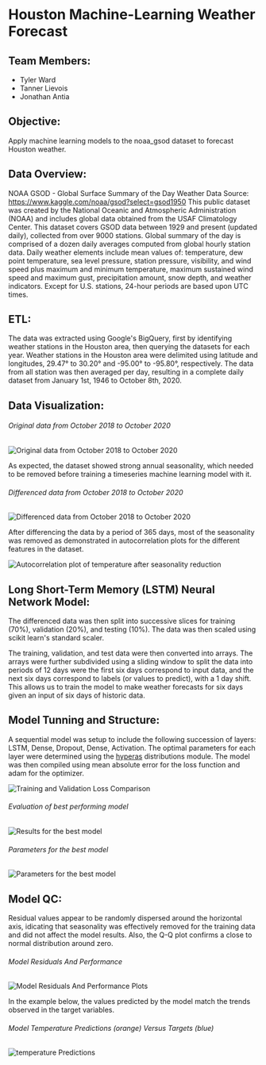 # Houston Machine-Learning Weather Forecast

## Team Members:
* Tyler Ward
* Tanner Lievois
* Jonathan Antia

## Objective: 
Apply machine learning models to the noaa_gsod dataset to forecast Houston weather.

## Data Overview:
NOAA GSOD - Global Surface Summary of the Day Weather Data
Source: https://www.kaggle.com/noaa/gsod?select=gsod1950
This public dataset was created by the National Oceanic and Atmospheric Administration (NOAA) and includes global data obtained from the USAF Climatology Center. This dataset covers GSOD data between 1929 and present (updated daily), collected from over 9000 stations.
Global summary of the day is comprised of a dozen daily averages computed from global hourly station data. Daily weather elements include mean values of: temperature, dew point temperature, sea level pressure, station pressure, visibility, and wind speed plus maximum and minimum temperature, maximum sustained wind speed and maximum gust, precipitation amount, snow depth, and weather indicators. Except for U.S. stations, 24-hour periods are based upon UTC times.

## ETL:
The data was extracted using Google's BigQuery, first by identifying weather stations in the Houston area, then querying the datasets for each year. Weather stations in the Houston area were delimited using latitude and longitudes, 29.47° to 30.20° and -95.00° to -95.80°, respectively. The data from all station was then averaged per day, resulting in a complete daily dataset from January 1st, 1946 to October 8th, 2020.

## Data Visualization:

###### *Original data from October 2018 to October 2020*
![Original data from October 2018 to October 2020](/images/dataWithSeasonality.png)

As expected, the dataset showed strong annual seasonality, which needed to be removed before training a timeseries machine learning model with it.

###### *Differenced data from October 2018 to October 2020*
![Differenced data from October 2018 to October 2020](/images/differencedData.png)

After differencing the data by a period of 365 days, most of the seasonality was removed as demonstrated in autocorrelation plots for the different features in the dataset.

![Autocorrelation plot of temperature after seasonality reduction](/images/tempAutocorrelation.png)

## Long Short-Term Memory (LSTM) Neural Network Model:

The differenced data was then split into successive slices for training (70%), validation (20%), and testing (10%). The data was then scaled using scikit learn's standard scaler.

The training, validation, and test data were then converted into arrays. The arrays were further subdivided using a sliding window to split the data into periods of 12 days were the first six days correspond to input data, and the next six days correspond to labels (or values to predict), with a 1 day shift. This allows us to train the model to make weather forecasts for six days given an input of six days of historic data.

## Model Tunning and Structure:

A sequential model was setup to include the following succession of layers: LSTM, Dense, Dropout, Dense, Activation. The optimal parameters for each layer were determined using the [hyperas](https://github.com/maxpumperla/hyperas) distributions module. The model was then compiled using mean absolute error for the loss function and adam for the optimizer.

![Training and Validation Loss Comparison](/images/bestModelTrainingVsValidationLoss.png)

###### *Evaluation of best performing model*
![Results for the best model](/images/bestModelResults.png)

###### *Parameters for the best model*
![Parameters for the best model](/images/bestModelParams.png)

## Model QC:

Residual values appear to be randomly dispersed around the horizontal axis, idicating that seasonality was effectively removed for the training data and did not affect the model results. Also, the Q-Q plot confirms a close to normal distribution around zero.

###### *Model Residuals And Performance*
![Model Residuals And Performance Plots](/images/modelResidualsAndPerformancePlots.png)

In the example below, the values predicted by the model match the trends observed in the target variables.

###### *Model Temperature Predictions (orange) Versus Targets (blue)*
![temperature Predictions](/images/temperaturePredictions.png)